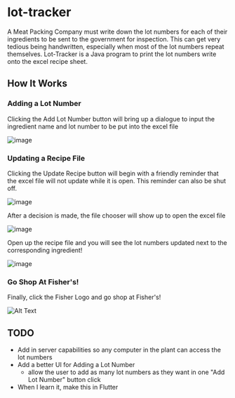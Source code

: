 # lot-tracker
A Meat Packing Company must write down the lot numbers for each of their ingredients to be sent to the government for inspection. This can get very tedious being handwritten, especially when most of the lot numbers repeat themselves. Lot-Tracker is a Java program to print the lot numbers write onto the excel recipe sheet.
## How It Works
### Adding a Lot Number
Clicking the Add Lot Number button will bring up a dialogue to input the ingredient name and lot number to be put into the excel file

![image](https://user-images.githubusercontent.com/70769897/164223184-9a663385-c93d-49e0-90e3-2b375a037ffe.png)

### Updating a Recipe File
Clicking the Update Recipe button will begin with a friendly reminder that the excel file will not update while it is open. This reminder can also be shut off.

![image](https://user-images.githubusercontent.com/70769897/164223669-99912394-ead8-4602-8de2-eb8a184ad215.png)

After a decision is made, the file chooser will show up to open the excel file

![image](https://user-images.githubusercontent.com/70769897/164224143-204b615c-9779-4e7b-ba32-12e52805b036.png)

Open up the recipe file and you will see the lot numbers updated next to the corresponding ingredient!

![image](https://user-images.githubusercontent.com/70769897/164224299-710890ce-2317-4f57-80e7-9e67a2232465.png)

### Go Shop At Fisher's!
Finally, click the Fisher Logo and go shop at Fisher's!

![Alt Text](https://media4.giphy.com/media/XzCnW7KJDFasMKJdia/giphy.gif?cid=790b7611105828a05c9be817a1c41083f0bd0b54e2d88135&rid=giphy.gif&ct=g)

## TODO
* Add in server capabilities so any computer in the plant can access the lot numbers
* Add a better UI for Adding a Lot Number 
  - allow the user to add as many lot numbers as they want in one "Add Lot Number" button click
* When I learn it, make this in Flutter
